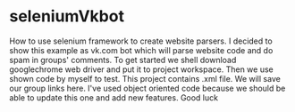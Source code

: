 # seleniumVkbot
How to use selenium framework to create website parsers. I decided to show this example as vk.com bot which will parse website code and do spam in groups' comments. To get started we shell download googlechrome web driver and put it to project workspace. Then we use shown code by myself to test. This project contains .xml file. We will save our group links here. I've used object oriented code because we should be able to update this one and add new features. Good luck
